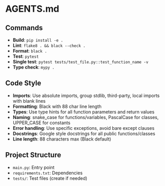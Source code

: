 # AGENTS.md

## Commands
- **Build**: `pip install -e .`
- **Lint**: `flake8 . && black --check .`
- **Format**: `black .`
- **Test**: `pytest`
- **Single test**: `pytest tests/test_file.py::test_function_name -v`
- **Type check**: `mypy .`

## Code Style
- **Imports**: Use absolute imports, group stdlib, third-party, local imports with blank lines
- **Formatting**: Black with 88 char line length
- **Types**: Use type hints for all function parameters and return values
- **Naming**: snake_case for functions/variables, PascalCase for classes, UPPER_CASE for constants
- **Error handling**: Use specific exceptions, avoid bare except clauses
- **Docstrings**: Google style docstrings for all public functions/classes
- **Line length**: 88 characters max (Black default)

## Project Structure
- `main.py`: Entry point
- `requirements.txt`: Dependencies
- `tests/`: Test files (create if needed)